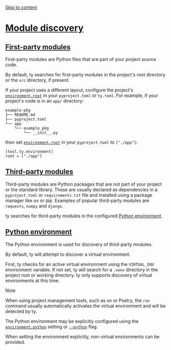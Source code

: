 [Skip to content](https://docs.astral.sh/ty/modules/#module-discovery)

# [Module discovery](https://docs.astral.sh/ty/modules/\#module-discovery)

## [First-party modules](https://docs.astral.sh/ty/modules/\#first-party-modules)

First-party modules are Python files that are part of your project source code.

By default, ty searches for first-party modules in the project's root directory or the `src`
directory, if present.

If your project uses a different layout, configure the project's
[`environment.root`](https://docs.astral.sh/ty/reference/configuration/#root) in your `pyproject.toml` or `ty.toml`. For example,
if your project's code is in an `app/` directory:

```
example-pkg
├── README.md
├── pyproject.toml
└── app
    └── example_pkg
        └── __init__.py

```

then set [`environment.root`](https://docs.astral.sh/ty/reference/configuration/#root) in your `pyproject.toml` to `["./app"]`:

```
[tool.ty.environment]
root = ["./app"]

```

## [Third-party modules](https://docs.astral.sh/ty/modules/\#third-party-modules)

Third-party modules are Python packages that are not part of your project or the standard library.
These are usually declared as dependencies in a `pyproject.toml` or `requirements.txt` file
and installed using a package manager like uv or pip. Examples of popular third-party
modules are `requests`, `numpy` and `django`.

ty searches for third-party modules in the configured [Python environment](https://docs.astral.sh/ty/modules/#python-environment).

## [Python environment](https://docs.astral.sh/ty/modules/\#python-environment)

The Python environment is used for discovery of third-party modules.

By default, ty will attempt to discover a virtual environment.

First, ty checks for an active virtual environment using the `VIRTUAL_ENV` environment variable. If
not set, ty will search for a `.venv` directory in the project root or working directory. ty only
supports discovery of virtual environments at this time.

Note

When using project management tools, such as uv or Poetry, the `run` command usually automatically
activates the virtual environment and will be detected by ty.

The Python environment may be explicitly configured using the
[`environment.python`](https://docs.astral.sh/ty/reference/configuration/#python) setting or
[`--python`](https://docs.astral.sh/ty/reference/cli/#ty-check--python) flag.

When setting the environment explicitly, non-virtual environments can be provided.
